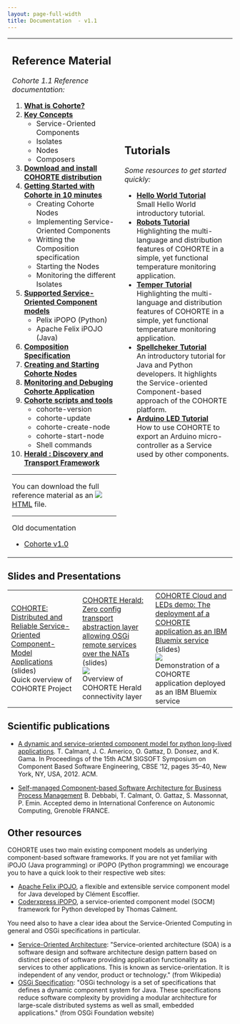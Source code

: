 ```yaml
---
layout: page-full-width
title: Documentation  - v1.1
---
```





<table class="table">
<tr>
<td style="width:50%; padding-left:10px">

<h2>Reference Material</h2>

<p><i>Cohorte 1.1 Reference documentation:</i></p>
<ol>
  <li>  <a href="./what-is-cohorte"><b>What is Cohorte?</b></a> </li>
  <li>  <a href="./key-concepts"><b>Key Concepts</b></a> 
      <ul>
        <li>Service-Oriented Components</li>
        <li>Isolates</li>
        <li>Nodes</li>
        <li>Composers</li>
      </ul>
  </li>
  <li>  <a href="./setup"><b>Download and install COHORTE distribution</b></a> </li>
  <li>  <a href=""><b>Getting Started with Cohorte in 10 minutes</b></a> 
      <ul>
        <li>Creating Cohorte Nodes</li>
        <li>Implementing Service-Oriented Components</li>
        <li>Writting the Composition specification</li>
        <li>Starting the Nodes</li>
        <li>Monitoring the different Isolates</li>
      </ul>
  </li>

  <li>  <a href=""><b>Supported Service-Oriented Component models</b></a> 
      <ul>
        <li>Pelix iPOPO (Python)</li>
        <li>Apache Felix iPOJO (Java)</li>
      </ul>
  </li>
  <li>  <a href=""><b>Composition Specification</b></a>  </li>
  <li>  <a href="./creating_starting_nodes"><b>Creating and Starting Cohorte Nodes</b></a>  </li>
  <li>  <a href=""><b>Monitoring and Debuging Cohorte Application</b></a> </li>
  <li>  <a href=""><b>Cohorte scripts and tools</b></a> 
      <ul>
        <li> cohorte-version </li>
        <li> cohorte-update  </li>
        <li> cohorte-create-node </li>
        <li> cohorte-start-node </li>
        <li> Shell commands </li>
      </ul>
  </li>
  <li>  <a href="{{ site.baseurl }}/docs/herald"><b>Herald : Discovery and Transport Framework</b></a></li>
  
  <!--
  <li>  <a href="./components">Components</a> </li>         
  <li>  <a href="./compositions">Compositions</a> </li>
  <li>  <a href="./startup">Startup</a> </li>
  <li>  <a href="./shell">Shell</a> </li>
  <li>  <a href="./monitoring">Monitoring</a> </li>      
  -->
</ol>

<hr/>

<p>You can download the full reference material as an <a href="{{ site.baseurl }}/resources/images/html.png"><img src="{{ site.baseurl }}/resources/images/html.png"/> HTML</a> file.</p>

<hr/>

<p>Old documentation</p>

<ul>
  <li><a href="{{ site.baseurl }}/docs/1.x/">Cohorte v1.0</a></li>
</ul>

</td>
<td style="width:50%; padding-left:10px">
  
<h2>Tutorials</h2>

<p><i>Some resources to get started quickly:</i></p>

<ul>
 <li> <a href="./tutorials/hello"><b>Hello World Tutorial</b></a>
    <br/>Small Hello World introductory tutorial.</li>

 <li> <a href="./tutorials/robots"><b>Robots Tutorial</b></a>
    <br/>Highlighting the multi-language and distribution features of COHORTE in a simple, yet functional temperature monitoring application.</li>

 <li> <a href="./tutorials/temper"><b>Temper Tutorial</b></a> 
    <br/>Highlighting the multi-language and distribution features of COHORTE in a simple, yet functional temperature monitoring application.</li>

 <li> <a href="./tutorials/spellchecker"><b>Spellcheker Tutorial</b></a>
    <br/>An introductory tutorial for Java and Python developers. It highlights the Service-oriented Component-based approach of the COHORTE platform.</li>

 <li> <a href="./tutorials/arduino-led"><b>Arduino LED Tutorial</b></a> 
    <br/>How to use COHORTE to export an Arduino micro-controller as a Service used by other components. </li>
</ul>


</td>
</tr>
</table>


## Slides and Presentations

<table class="table table-striped">
<tr>
<td style="width=33%">
<a href="{{ site.baseurl }}/slides/overview">COHORTE: Distributed and Reliable Service-Oriented Component-Model Applications</a> (slides)
   <br/>Quick overview of COHORTE Project

</td>
<td style="width=33%">
<a href="{{ site.baseurl }}/slides/herald">COHORTE Herald: Zero config transport abstraction layer allowing OSGi remote services over the NATs</a> (slides)
   <br/><img src="{{ site.baseurl }}/slides/herald/eclipse-day-lyon-2014.png"/>
   <br/>Overview of COHORTE Herald connectivity layer
</td>
<td style="width=33%">
<a href="{{ site.baseurl }}/slides/cloud-demo">COHORTE Cloud and LEDs demo: The deployment af a COHORTE application as an IBM Bluemix service</a> (slides)
   <br/><img src="{{ site.baseurl }}/slides/cloud-demo/LogoiBMBluemixSmall.png"/>
   <br/>Demonstration of a COHORTE application deployed as an IBM Bluemix service  
</td>
</tr>
</table>


## Scientific publications

* [A dynamic and service-oriented component model for python long-lived applications](http://www.isandlatech.com/__FR/pdfs/20120429%20cbse30-calmant.pdf). T. Calmant, J. C. Americo, O. Gattaz, D. Donsez, and K. Gama. In Proceedings of the 15th ACM SIGSOFT Symposium on Component Based Software Engineering, CBSE ’12, pages 35–40, New York, NY, USA, 2012. ACM.

* [Self-managed Component-based Software Architecture for Business Process Management](http://icac2015.imag.fr) B. Debbabi, T. Calmant, O. Gattaz, S. Massonnat, P. Emin. Accepted demo in International Conference on Autonomic Computing, Grenoble FRANCE.

## Other resources

COHORTE uses two main existing component models as underlying component-based software frameworks. If you are not yet familiar with iPOJO (Java programming) or iPOPO (Python programming) we encourage you to have a quick look to their respective web sites:

 * [Apache Felix iPOJO](http://felix.apache.org/documentation/subprojects/apache-felix-ipojo.html), a flexible and extensible service component model for Java developed by Clément Escoffier.
 * [Coderxpress iPOPO](https://ipopo.coderxpress.net), a service-oriented component model (SOCM) framework for Python developed by Thomas Calment.

 You need also to have a clear idea about the Service-Oriented Computing in general and OSGi specifications in particular.

 * [Service-Oriented Architecture](http://en.wikipedia.org/wiki/Service-oriented_architecture): "Service-oriented architecture (SOA) is a software design and software architecture design pattern based on distinct pieces of software providing application functionality as services to other applications. This is known as service-orientation. It is independent of any vendor, product or technology." (from Wikipedia)
 * [OSGi Specification](http://osgi.org): "OSGi technology is a set of specifications that defines a dynamic component system for Java. These specifications reduce software complexity by providing a modular architecture for large-scale distributed systems as well as small, embedded applications." (from OSGi Foundation website)


